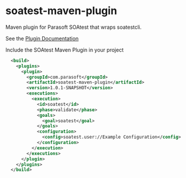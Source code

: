 # soatest-maven-plugin
Maven plugin for Parasoft SOAtest that wraps soatestcli.

See the [Plugin Documentation](https://parasoft.github.io/soatest-maven-plugin/)

Include the SOAtest Maven Plugin in your project
```xml
  <build>
    <plugins>
      <plugin>
        <groupId>com.parasoft</groupId>
        <artifactId>soatest-maven-plugin</artifactId>
        <version>1.0.1-SNAPSHOT</version>
        <executions>
          <execution>
            <id>soatest</id>
            <phase>validate</phase>
            <goals>
              <goal>soatest</goal>
            </goals>
            <configuration>
              <config>soatest.user://Example Configuration</config>
            </configuration>
          </execution>
        </executions>
      </plugin>
    </plugins>
  </build>
```
